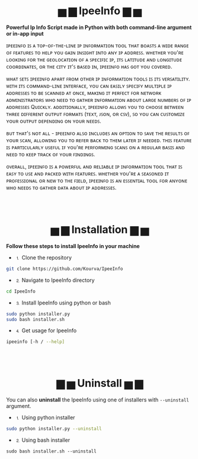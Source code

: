 <h4 align="center">
    <h1 align="center"> ▅ ▆ IpeeInfo ▆ ▅ </h1>
    <p align="left"><b>Powerful Ip Info Script made in Python with both command-line argument or in-app input</b></p>
    <p align="left">ɪᴘᴇᴇɪɴꜰᴏ ɪꜱ ᴀ ᴛᴏᴘ-ᴏꜰ-ᴛʜᴇ-ʟɪɴᴇ  ɪᴘ 
    ɪɴꜰᴏʀᴍᴀᴛɪᴏɴ       ᴛᴏᴏʟ ᴛʜᴀᴛ ʙᴏᴀꜱᴛꜱ ᴀ ᴡɪᴅᴇ ʀᴀɴɢᴇ  ᴏꜰ 
    ꜰᴇᴀᴛᴜʀᴇꜱ     ᴛᴏ          ʜᴇʟᴘ                   ʏᴏᴜ
    ɢᴀɪɴ ɪɴꜱɪɢʜᴛ ɪɴᴛᴏ ᴀɴʏ ɪᴘ ᴀᴅᴅʀᴇꜱꜱ.  ᴡʜᴇᴛʜᴇʀ   ʏᴏᴜ'ʀᴇ
    ʟᴏᴏᴋɪɴɢ ꜰᴏʀ ᴛʜᴇ  ɢᴇᴏʟᴏᴄᴀᴛɪᴏɴ ᴏꜰ ᴀ  ꜱᴘᴇᴄɪꜰɪᴄ ɪᴘ, ɪᴛꜱ
    ʟᴀᴛɪᴛᴜᴅᴇ   ᴀɴᴅ ʟᴏɴɢɪᴛᴜᴅᴇ   ᴄᴏᴏʀᴅɪɴᴀᴛᴇꜱ, ᴏʀ ᴛʜᴇ ᴄɪᴛʏ
    ɪᴛ'ꜱ ʙᴀꜱᴇᴅ ɪɴ, ɪᴘᴇᴇɪɴꜰᴏ ʜᴀꜱ ɢᴏᴛ ʏᴏᴜ ᴄᴏᴠᴇʀᴇᴅ.
    </p>
    <p align="left"> ᴡʜᴀᴛ ꜱᴇᴛꜱ ɪᴘᴇᴇɪɴꜰᴏ ᴀᴘᴀʀᴛ ꜰʀᴏᴍ ᴏᴛʜᴇʀ ɪᴘ ɪɴꜰᴏʀᴍᴀᴛɪᴏɴ ᴛᴏᴏʟꜱ ɪꜱ ɪᴛꜱ ᴠᴇʀꜱᴀᴛɪʟɪᴛʏ. ᴡɪᴛʜ ɪᴛꜱ ᴄᴏᴍᴍᴀɴᴅ-ʟɪɴᴇ ɪɴᴛᴇʀꜰᴀᴄᴇ, ʏᴏᴜ ᴄᴀɴ ᴇᴀꜱɪʟʏ ꜱᴘᴇᴄɪꜰʏ ᴍᴜʟᴛɪᴘʟᴇ ɪᴘ ᴀᴅᴅʀᴇꜱꜱᴇꜱ ᴛᴏ ʙᴇ ꜱᴄᴀɴɴᴇᴅ ᴀᴛ ᴏɴᴄᴇ, ᴍᴀᴋɪɴɢ ɪᴛ ᴘᴇʀꜰᴇᴄᴛ ꜰᴏʀ ɴᴇᴛᴡᴏʀᴋ ᴀᴅᴍɪɴɪꜱᴛʀᴀᴛᴏʀꜱ ᴡʜᴏ ɴᴇᴇᴅ ᴛᴏ ɢᴀᴛʜᴇʀ ɪɴꜰᴏʀᴍᴀᴛɪᴏɴ ᴀʙᴏᴜᴛ ʟᴀʀɢᴇ ɴᴜᴍʙᴇʀꜱ ᴏꜰ ɪᴘ ᴀᴅᴅʀᴇꜱꜱᴇꜱ Qᴜɪᴄᴋʟʏ. ᴀᴅᴅɪᴛɪᴏɴᴀʟʟʏ, ɪᴘᴇᴇɪɴꜰᴏ ᴀʟʟᴏᴡꜱ ʏᴏᴜ ᴛᴏ ᴄʜᴏᴏꜱᴇ ʙᴇᴛᴡᴇᴇɴ ᴛʜʀᴇᴇ ᴅɪꜰꜰᴇʀᴇɴᴛ ᴏᴜᴛᴘᴜᴛ ꜰᴏʀᴍᴀᴛꜱ (ᴛᴇxᴛ, ᴊꜱᴏɴ, ᴏʀ ᴄꜱᴠ), ꜱᴏ ʏᴏᴜ ᴄᴀɴ ᴄᴜꜱᴛᴏᴍɪᴢᴇ ʏᴏᴜʀ ᴏᴜᴛᴘᴜᴛ ᴅᴇᴘᴇɴᴅɪɴɢ ᴏɴ ʏᴏᴜʀ ɴᴇᴇᴅꜱ.
    </p>
    <p align="left">ʙᴜᴛ  ᴛʜᴀᴛ'ꜱ ɴᴏᴛ ᴀʟʟ -  ɪᴘᴇᴇɪɴꜰᴏ 
    ᴀʟꜱᴏ     ɪɴᴄʟᴜᴅᴇꜱ          ᴀɴ               ᴏᴘᴛɪᴏɴ
    ᴛᴏ ꜱᴀᴠᴇ ᴛʜᴇ ʀᴇꜱᴜʟᴛꜱ ᴏꜰ ʏᴏᴜʀ ꜱᴄᴀɴ,  ᴀʟʟᴏᴡɪɴɢ ʏᴏᴜ ᴛᴏ
    ʀᴇꜰᴇʀ ʙᴀᴄᴋ ᴛᴏ ᴛʜᴇᴍ ʟᴀᴛᴇʀ   ɪꜰ ɴᴇᴇᴅᴇᴅ. ᴛʜɪꜱ ꜰᴇᴀᴛᴜʀᴇ
    ɪꜱ ᴘᴀʀᴛɪᴄᴜʟᴀʀʟʏ  ᴜꜱᴇꜰᴜʟ ɪꜰ ʏᴏᴜ'ʀᴇ ᴘᴇʀꜰᴏʀᴍɪɴɢ ꜱᴄᴀɴꜱ
    ᴏɴ ᴀ ʀᴇɢᴜʟᴀʀ  ʙᴀꜱɪꜱ ᴀɴᴅ ɴᴇᴇᴅ ᴛᴏ ᴋᴇᴇᴘ ᴛʀᴀᴄᴋ ᴏꜰ ʏᴏᴜʀ
    ꜰɪɴᴅɪɴɢꜱ. </p>
    <p align="left"> ᴏᴠᴇʀᴀʟʟ, ɪᴘᴇᴇɪɴꜰᴏ ɪꜱ ᴀ ᴘᴏᴡᴇʀꜰᴜʟ ᴀɴᴅ ʀᴇʟɪᴀʙʟᴇ ɪᴘ ɪɴꜰᴏʀᴍᴀᴛɪᴏɴ ᴛᴏᴏʟ ᴛʜᴀᴛ ɪꜱ ᴇᴀꜱʏ ᴛᴏ ᴜꜱᴇ ᴀɴᴅ ᴘᴀᴄᴋᴇᴅ ᴡɪᴛʜ ꜰᴇᴀᴛᴜʀᴇꜱ. ᴡʜᴇᴛʜᴇʀ ʏᴏᴜ'ʀᴇ ᴀ ꜱᴇᴀꜱᴏɴᴇᴅ ɪᴛ ᴘʀᴏꜰᴇꜱꜱɪᴏɴᴀʟ ᴏʀ ɴᴇᴡ ᴛᴏ ᴛʜᴇ ꜰɪᴇʟᴅ, ɪᴘᴇᴇɪɴꜰᴏ ɪꜱ ᴀɴ ᴇꜱꜱᴇɴᴛɪᴀʟ ᴛᴏᴏʟ ꜰᴏʀ ᴀɴʏᴏɴᴇ ᴡʜᴏ ɴᴇᴇᴅꜱ ᴛᴏ ɢᴀᴛʜᴇʀ ᴅᴀᴛᴀ ᴀʙᴏᴜᴛ ɪᴘ ᴀᴅᴅʀᴇꜱꜱᴇꜱ. </p>

</h4>
<br><br>

<p align="center">
    <h1 align="center"> ▅ ▆ Installation ▆ ▅ </h1>
    <p align="left"><b>Follow these steps to install IpeeInfo in your machine</b></p>
</p>

+ ⒈ Clone the repository
```bash
git clone https://github.com/Kourva/IpeeInfo
```
+ ⒉ Navigate to IpeeInfo directory
```bash
cd IpeeInfo
```
+ ⒊ Install IpeeInfo using python or bash
```bash
sudo python installer.py
sudo bash installer.sh
```
+ ⒋ Get usage for IpeeInfo
```bash
ipeeinfo [-h / --help]
```
<br><br>

<p align="center">
    <h1 align="center"> ▆ ▅ Uninstall ▅ ▆ </h1>
</p>

You can also **uninstall** the IpeeInfo using one of installers with `--uninstall` argument.
+ ⒈ Using python installer
```bash
sudo python installer.py --uninstall
```
+ ⒉ Using bash installer
```
sudo bash installer.sh --uninstall
```
